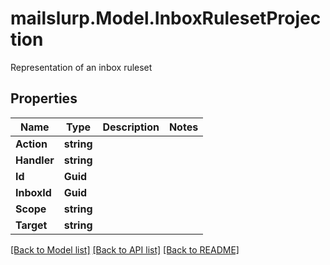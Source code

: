 # mailslurp.Model.InboxRulesetProjection
Representation of an inbox ruleset
## Properties

Name | Type | Description | Notes
------------ | ------------- | ------------- | -------------
**Action** | **string** |  | 
**Handler** | **string** |  | 
**Id** | **Guid** |  | 
**InboxId** | **Guid** |  | 
**Scope** | **string** |  | 
**Target** | **string** |  | 

[[Back to Model list]](../README#documentation-for-models) [[Back to API list]](../README#documentation-for-api-endpoints) [[Back to README]](../README)

